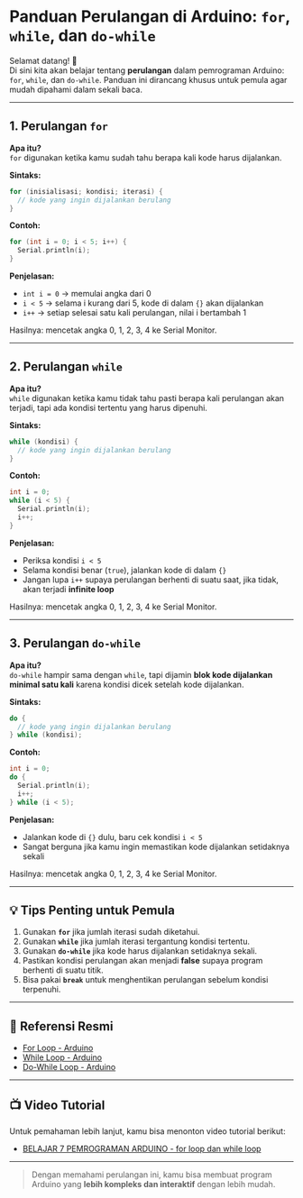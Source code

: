# Panduan Perulangan di Arduino: `for`, `while`, dan `do-while`

Selamat datang! 🎉  
Di sini kita akan belajar tentang **perulangan** dalam pemrograman Arduino: `for`, `while`, dan `do-while`. Panduan ini dirancang khusus untuk pemula agar mudah dipahami dalam sekali baca.

---

## 1. Perulangan `for`

**Apa itu?**  
`for` digunakan ketika kamu sudah tahu berapa kali kode harus dijalankan.

**Sintaks:**
```cpp
for (inisialisasi; kondisi; iterasi) {
  // kode yang ingin dijalankan berulang
}
```

**Contoh:**
```cpp
for (int i = 0; i < 5; i++) {
  Serial.println(i);
}
```

**Penjelasan:**
- `int i = 0` → memulai angka dari 0  
- `i < 5` → selama i kurang dari 5, kode di dalam `{}` akan dijalankan  
- `i++` → setiap selesai satu kali perulangan, nilai i bertambah 1  

Hasilnya: mencetak angka 0, 1, 2, 3, 4 ke Serial Monitor.

---

## 2. Perulangan `while`

**Apa itu?**  
`while` digunakan ketika kamu tidak tahu pasti berapa kali perulangan akan terjadi, tapi ada kondisi tertentu yang harus dipenuhi.

**Sintaks:**
```cpp
while (kondisi) {
  // kode yang ingin dijalankan berulang
}
```

**Contoh:**
```cpp
int i = 0;
while (i < 5) {
  Serial.println(i);
  i++;
}
```

**Penjelasan:**
- Periksa kondisi `i < 5`  
- Selama kondisi benar (`true`), jalankan kode di dalam `{}`  
- Jangan lupa `i++` supaya perulangan berhenti di suatu saat, jika tidak, akan terjadi **infinite loop**  

Hasilnya: mencetak angka 0, 1, 2, 3, 4 ke Serial Monitor.

---

## 3. Perulangan `do-while`

**Apa itu?**  
`do-while` hampir sama dengan `while`, tapi dijamin **blok kode dijalankan minimal satu kali** karena kondisi dicek setelah kode dijalankan.

**Sintaks:**
```cpp
do {
  // kode yang ingin dijalankan berulang
} while (kondisi);
```

**Contoh:**
```cpp
int i = 0;
do {
  Serial.println(i);
  i++;
} while (i < 5);
```

**Penjelasan:**
- Jalankan kode di `{}` dulu, baru cek kondisi `i < 5`  
- Sangat berguna jika kamu ingin memastikan kode dijalankan setidaknya sekali  

Hasilnya: mencetak angka 0, 1, 2, 3, 4 ke Serial Monitor.

---

## 💡 Tips Penting untuk Pemula

1. Gunakan **`for`** jika jumlah iterasi sudah diketahui.
2. Gunakan **`while`** jika jumlah iterasi tergantung kondisi tertentu.
3. Gunakan **`do-while`** jika kode harus dijalankan setidaknya sekali.
4. Pastikan kondisi perulangan akan menjadi **false** supaya program berhenti di suatu titik.
5. Bisa pakai **`break`** untuk menghentikan perulangan sebelum kondisi terpenuhi.

---

## 🔗 Referensi Resmi

- [For Loop - Arduino](https://docs.arduino.cc/reference/en/language/structure/control-structure/for/)
- [While Loop - Arduino](https://docs.arduino.cc/reference/en/language/structure/control-structure/while/)
- [Do-While Loop - Arduino](https://docs.arduino.cc/reference/en/language/structure/control-structure/do-while/)

---

## 📺 Video Tutorial

Untuk pemahaman lebih lanjut, kamu bisa menonton video tutorial berikut:

- [BELAJAR 7 PEMROGRAMAN ARDUINO - for loop dan while loop](https://www.youtube.com/watch?v=F3r0JbOl1Gs)

---

> Dengan memahami perulangan ini, kamu bisa membuat program Arduino yang **lebih kompleks dan interaktif** dengan lebih mudah.
